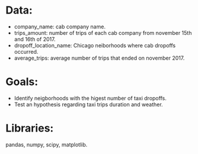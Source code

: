 # Data:

* company_name: cab company name.
* trips_amount: number of trips of each cab company from november 15th and 16th of 2017.
* dropoff_location_name: Chicago neiborhoods where cab dropoffs occurred.
* average_trips: average number of trips that ended on november 2017.

# Goals:

* Identify neigborhoods with the higest number of taxi dropoffs.
* Test an hypothesis regarding taxi trips duration and weather. 
 
# Libraries:

pandas, numpy, scipy, matplotlib.
